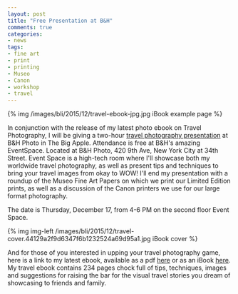 ```yaml
---
layout: post
title: "Free Presentation at B&H"
comments: true
categories:
- news
tags:
- fine art
- print
- printing
- Museo
- Canon
- workshop
- travel
---
```


{% img /images/bli/2015/12/travel-ebook-jpg.jpg iBook example page %}

In conjunction with the release of my latest photo ebook on Travel Photography, I will be giving a two-hour [travel photography presentation](http://www.bhphotovideo.com/find/eventDetails.jsp/id/2202) at B&H Photo in The Big Apple. Attendance is free at B&H's amazing EventSpace. Located at B&H Photo, 420 9th Ave, New York City at 34th Street. Event Space is a high-tech room where I'll showcase both my worldwide travel photography, as well as present tips and techniques to bring your travel images from okay to WOW! I'll end my presentation with a roundup of the Museo Fine Art Papers on which we print our Limited Edition prints, as well as a discussion of the Canon printers we use for our large format photography. 

<!--more-->

The date is Thursday, December 17, from 4-6 PM on the second floor Event Space. 

{% img img-left /images/bli/2015/12/travel-cover.44129a2f9d6347f6b1232524a69d95a1.jpg iBook cover %}

And for those of you interested in upping your travel photography game, here is a link to my latest ebook, available as a pdf  [here](http://shop.lesterpickerphoto.com/page/110) or as an iBook [here](https://itunes.apple.com/us/book/travel-photography/id1058575742?ls=1&mt=11). My travel ebook contains 234 pages chock full of tips, techniques, images and suggestions for raising the bar for the visual travel stories you dream of showcasing to friends and family. 


